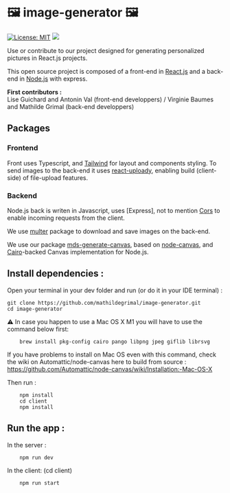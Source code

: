 #  🖼 image-generator 🖼 

[![License: MIT](https://img.shields.io/badge/License-MIT-green.svg)](https://opensource.org/licenses/MIT)
[![](https://img.shields.io/badge/Contributor%20Covenant-v2.0%20adopted-ff69b4.svg)](CODE_OF_CONDUCT.md)
    
Use or contribute to our project designed for generating personalized pictures in React.js projects.

This open source project is composed of a front-end in [React.js](https://fr.reactjs.org) and a back-end in [Node.js](https://nodejs.org/en/) with express.

**First contributors :**<br/>
Lise Guichard and Antonin Val (front-end developpers) / Virginie Baumes and Mathilde Grimal (back-end developpers)

## Packages

### Frontend

Front uses Typescript, and [Tailwind](https://tailwindcss.com) for layout and components styling.
To send images to the back-end it uses [react-uploady](https://github.com/rpldy/react-uploady), enabling build (client-side) of file-upload features.

### Backend

Node.js back is writen in Javascript, uses [Express], not to mention [Cors](https://expressjs.com/en/resources/middleware/cors.html) to enable incoming requests from the client.

We use [multer](https://www.npmjs.com/package/multer) package to download and save images on the back-end.

We use our package [mds-generate-canvas](https://www.npmjs.com/package/mds-generate-canvas), based on [node-canvas](https://github.com/Automattic/node-canvas), and [Cairo](https://cairographics.org)-backed Canvas implementation for Node.js.

## Install dependencies :

Open your terminal in your dev folder and run (or do it in your IDE terminal) :
```
git clone https://github.com/mathildegrimal/image-generator.git
cd image-generator
```

⚠ In case you happen to use a Mac OS X M1 you will have to use the command below first:
```
    brew install pkg-config cairo pango libpng jpeg giflib librsvg
```
If you have problems to install on Mac OS even with this command, check the wiki on Automattic/node-canvas here to build from source :
https://github.com/Automattic/node-canvas/wiki/Installation:-Mac-OS-X

Then run :
```
    npm install
    cd client 
    npm install
```

## Run the app :
In the server :
```
    npm run dev
```
In the client: (cd client)
```
    npm run start
```
